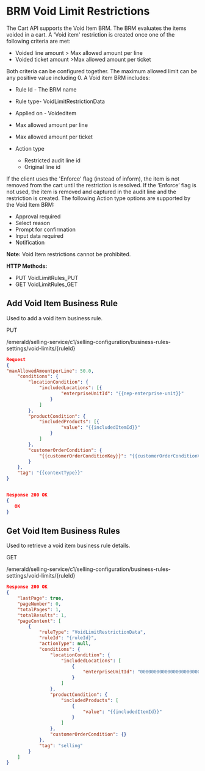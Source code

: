 # BRM Void Limit Restrictions

The Cart API supports the Void Item BRM.
The BRM evaluates the items voided in a cart.
A 'Void item' restriction is created once one of the following criteria are met:

* Voided line amount > Max allowed amount per line
* Voided ticket amount >Max allowed amount per ticket

Both criteria can be configured together.
The maximum allowed limit can be any positive value including 0.
A Void item BRM includes:

* Rule Id - The BRM name
* Rule type- VoidLimitRestrictionData
* Applied on  - Voideditem
* Max allowed amount per line
* Max allowed amount per ticket
* Action type

  * Restricted audit line id
  * Original line id

If the client uses the 'Enforce' flag (instead of inform), the item is not removed from the cart until the restriction is resolved.
If the ‘Enforce’ flag is not used, the item is removed and captured in the audit line and the restriction is created.
The following Action type options are supported by the Void Item BRM:

* Approval required
* Select reason
* Prompt for confirmation
* Input data required
* Notification

**Note:**
Void Item restrictions cannot be prohibited.

**HTTP Methods:**

* PUT VoidLimitRules_PUT
* GET VoidLimitRules_GET

## Add Void Item Business Rule

Used to add a void item business rule.

PUT

/emerald/selling-service/c1/selling-configuration/business-rules-settings/void-limits/{ruleId}

```json
Request
{
"maxAllowedAmountperLine": 50.0,
    "conditions": {
        "locationCondition": {
            "includedLocations": [{
                    "enterpriseUnitId": "{{nep-enterprise-unit}}"
                }
            ]
        },
        "productCondition": {
            "includedProducts": [{
                    "value": "{{includedItemId}}"
                }
            ]
        },
        "customerOrderCondition": {
            "{{customerOrderConditionKey}}": "{{customerOrderConditionValue}}"
        }
    },
    "tag": "{{contextType}}"
}


Response 200 OK
{
   OK
}
```

## Get Void Item Business Rules

Used to retrieve a void item business rule details.

GET

/emerald/selling-service/c1/selling-configuration/business-rules-settings/void-limits/{ruleId}

```json
Response 200 OK
{
    "lastPage": true,
    "pageNumber": 0,
    "totalPages": 1,
    "totalResults": 1,
    "pageContent": [
        {
            "ruleType": "VoidLimitRestrictionData",
            "ruleId": "{ruleId}",
            "actionType": null,
            "conditions": {
                "locationCondition": {
                    "includedLocations": [
                        {
                            "enterpriseUnitId": "00000000000000000000000000035295"
                        }
                    ]
                },
                "productCondition": {
                    "includedProducts": [
                        {
                            "value": "{{includedItemId}}"
                        }
                    ]
                },
                "customerOrderCondition": {}
            },
            "tag": "selling"
        }
    ]
}
```
